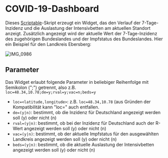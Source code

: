 # COVID-19-Dashboard

Dieses [Scriptable](https://scriptable.app)-Skript erzeugt ein Widget, das den Verlauf der 7-Tage-Inzidenz und die Auslastung der Intensivbetten am aktuellen Standort anzeigt. Zusätzlich angezeigt wird der aktuelle Wert der 7-Tage-Inzidenz des zugehörigen Bundeslandes und der Impfstatus des Bundeslandes. Hier ein Beispiel für den Landkreis Ebersberg:

![IMG_0986](https://user-images.githubusercontent.com/65543240/118359626-a0062580-b584-11eb-8c7e-dcb6c6070fe2.jpeg)

## Parameter

Das Widget erlaubt folgende Parameter in beliebiger Reihenfolge mit Semikolon (";") getrennt, also z.B. `loc=48.34,10.78;de=y;rval=y;vac=n;beds=y`

* `loc=<latitude,longitude>`: z.B. `loc=48.34,10.78` (aus Gründen der Kompatibilität kann "loc=" auch entfallen.
* `de=(y|n)`: bestimmt, ob die Inzidenz für Deutschland angezeigt werden soll (y) oder nicht (n)
* `rval=(y|n)`: bestimmt, ob bei der Inzidenz für Deutschland auch der R-Wert angezeigt werden soll (y) oder nicht (n)
* `vac=(y|n)`: bestimmt, ob der aktuelle Impfstatus für den ausgewählten Landkreis angezeigt werden soll (y) oder nicht (n)
* `beds=(y|n)`: bestimmt, ob die aktuelle Auslastung der Intensivbetten angezeigt werden soll (y) oder nicht (n)
